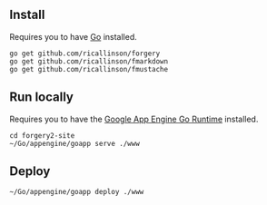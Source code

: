 ## Install

Requires you to have [Go](http://golang.org/doc/install) installed.

    go get github.com/ricallinson/forgery
    go get github.com/ricallinson/fmarkdown
    go get github.com/ricallinson/fmustache

## Run locally

Requires you to have the [Google App Engine Go Runtime](https://developers.google.com/appengine/docs/go/) installed.

    cd forgery2-site
    ~/Go/appengine/goapp serve ./www

## Deploy

    ~/Go/appengine/goapp deploy ./www

